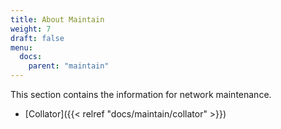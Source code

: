 ```yaml
---
title: About Maintain
weight: 7
draft: false
menu:
  docs:
    parent: "maintain"
---
```


This section contains the information for network maintenance.

- [Collator]({{< relref "docs/maintain/collator" >}})
